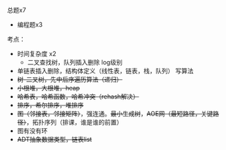 总题x7

- 编程题x3

考点：

- 时间复杂度 x2
  - 二叉查找树，队列插入删除 log级别
- 单链表插入删除，结构体定义（线性表，链表，栈，队列）   写算法
- ~~树-二叉树，先中后序遍历算法（递归）~~
- ~~小根堆，大根堆，heap~~ 
- ~~哈希表，哈希函数，哈希冲突（rehash解决）~~
- ~~排序，希尔排序，堆排序~~
- ~~图（邻接表，邻接矩阵）~~，强连通。~~最小生成树~~，~~AOE网（最短路径，关键路径）~~，拓扑序列（排课，谁是谁的前置）
- 图有没有环
- ~~ADT抽象数据类型，链表list~~

